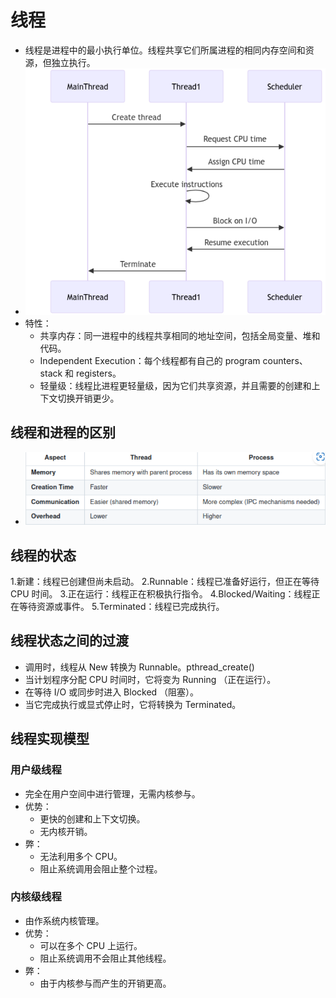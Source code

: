 # 线程
- 线程是进程中的最小执行单位。线程共享它们所属进程的相同内存空间和资源，但独立执行。
- ![alt text](image.png)
- 特性：
  - 共享内存：同一进程中的线程共享相同的地址空间，包括全局变量、堆和代码。
  - Independent Execution：每个线程都有自己的 program counters、stack 和 registers。
  - 轻量级：线程比进程更轻量级，因为它们共享资源，并且需要的创建和上下文切换开销更少。

## 线程和进程的区别

- ![alt text](image-1.png)

## 线程的状态

1.新建：线程已创建但尚未启动。
2.Runnable：线程已准备好运行，但正在等待 CPU 时间。
3.正在运行：线程正在积极执行指令。
4.Blocked/Waiting：线程正在等待资源或事件。
5.Terminated：线程已完成执行。

## 线程状态之间的过渡

- 调用时，线程从 New 转换为 Runnable。pthread_create()
- 当计划程序分配 CPU 时间时，它将变为 Running （正在运行）。
- 在等待 I/O 或同步时进入 Blocked （阻塞）。
- 当它完成执行或显式停止时，它将转换为 Terminated。

## 线程实现模型
### 用户级线程
- 完全在用户空间中进行管理，无需内核参与。
- 优势：
  - 更快的创建和上下文切换。
  - 无内核开销。
- 弊：
  - 无法利用多个 CPU。
  - 阻止系统调用会阻止整个过程。

### 内核级线程
- 由作系统内核管理。
- 优势：
  - 可以在多个 CPU 上运行。
  - 阻止系统调用不会阻止其他线程。
- 弊：
  - 由于内核参与而产生的开销更高。

